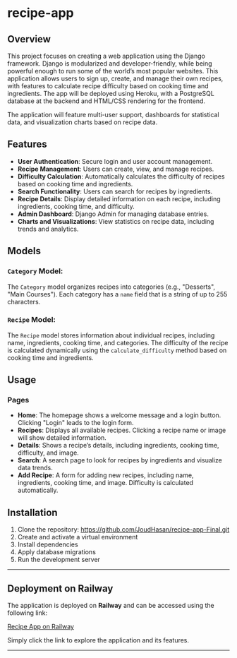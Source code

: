 # recipe-app

## Overview

This project focuses on creating a web application using the Django framework. Django is modularized and developer-friendly, while being powerful enough to run some of the world’s most popular websites. This application allows users to sign up, create, and manage their own recipes, with features to calculate recipe difficulty based on cooking time and ingredients. The app will be deployed using Heroku, with a PostgreSQL database at the backend and HTML/CSS rendering for the frontend.

The application will feature multi-user support, dashboards for statistical data, and visualization charts based on recipe data.

## Features

- **User Authentication**: Secure login and user account management.
- **Recipe Management**: Users can create, view, and manage recipes.
- **Difficulty Calculation**: Automatically calculates the difficulty of recipes based on cooking time and ingredients.
- **Search Functionality**: Users can search for recipes by ingredients.
- **Recipe Details**: Display detailed information on each recipe, including ingredients, cooking time, and difficulty.
- **Admin Dashboard**: Django Admin for managing database entries.
- **Charts and Visualizations**: View statistics on recipe data, including trends and analytics.

## Models

### `Category` Model:

The `Category` model organizes recipes into categories (e.g., "Desserts", "Main Courses"). Each category has a `name` field that is a string of up to 255 characters.

### `Recipe` Model:

The `Recipe` model stores information about individual recipes, including name, ingredients, cooking time, and categories. The difficulty of the recipe is calculated dynamically using the `calculate_difficulty` method based on cooking time and ingredients.

## Usage

### Pages

- **Home**: The homepage shows a welcome message and a login button. Clicking "Login" leads to the login form.
- **Recipes**: Displays all available recipes. Clicking a recipe name or image will show detailed information.
- **Details**: Shows a recipe’s details, including ingredients, cooking time, difficulty, and image.
- **Search**: A search page to look for recipes by ingredients and visualize data trends.
- **Add Recipe**: A form for adding new recipes, including name, ingredients, cooking time, and image. Difficulty is calculated automatically.

## Installation

1. Clone the repository: https://github.com/JoudHasan/recipe-app-Final.git
2. Create and activate a virtual environment
3. Install dependencies
4. Apply database migrations
5. Run the development server

---

## Deployment on Railway

The application is deployed on **Railway** and can be accessed using the following link:

[Recipe App on Railway](https://recipe-app-final-production.up.railway.app/)

Simply click the link to explore the application and its features.

---

